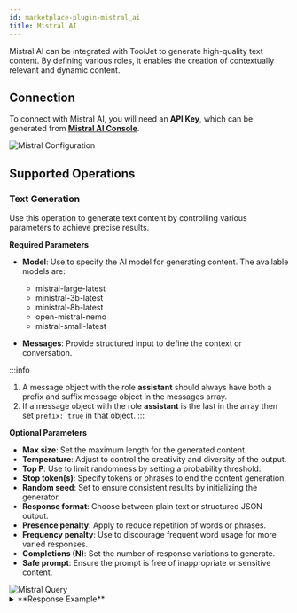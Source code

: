 ```yaml
---
id: marketplace-plugin-mistral_ai
title: Mistral AI
---
```


Mistral AI can be integrated with ToolJet to generate high-quality text content. By defining various roles, it enables the creation of contextually relevant and dynamic content.

## Connection

To connect with Mistral AI, you will need an **API Key**, which can be generated from **[Mistral AI Console](https://console.mistral.ai/api-keys/)**.

<img className="screenshot-full img-full" src="/img/marketplace/plugins/mistral/config.png" alt="Mistral Configuration" />

## Supported Operations

### Text Generation

Use this operation to generate text content by controlling various parameters to achieve precise results.

**Required Parameters**

- **Model**: Use to specify the AI model for generating content. The available models are:

    - mistral-large-latest
    - ministral-3b-latest
    - ministral-8b-latest
    - open-mistral-nemo
    - mistral-small-latest

- **Messages**: Provide structured input to define the context or conversation. <br/>

:::info

1. A message object with the role **assistant** should always have both a prefix and suffix message object in the messages array.
2. If a message object with the role **assistant** is the last in the array then set `prefix: true` in that object.
:::

**Optional Parameters**

- **Max size**: Set the maximum length for the generated content.
- **Temperature**: Adjust to control the creativity and diversity of the output.
- **Top P**: Use to limit randomness by setting a probability threshold.
- **Stop token(s)**: Specify tokens or phrases to end the content generation.
- **Random seed**: Set to ensure consistent results by initializing the generator.
- **Response format**: Choose between plain text or structured JSON output.
- **Presence penalty**: Apply to reduce repetition of words or phrases.
- **Frequency penalty**: Use to discourage frequent word usage for more varied responses.
- **Completions (N)**: Set the number of response variations to generate.
- **Safe prompt**: Ensure the prompt is free of inappropriate or sensitive content.

<img className="screenshot-full img-full" src="/img/marketplace/plugins/mistral/query.png" alt="Mistral Query" />

<details id="tj-dropdown">
<summary>**Response Example**</summary>

"While I can't provide personalized financial advice, I can certainly help you understand some common investment options that may offer tax benefits. Here are some strategies to consider:

#### 1. **Retirement Accounts**
- **401(k) or 403(b):** These are employer-sponsored retirement plans. Contributions are made with pre-tax dollars, reducing your taxable income. Employer matching contributions can also boost your savings.
- **Traditional IRA:** Contributions may be tax-deductible, depending on your income and whether you have access to a workplace retirement plan. Withdrawals are taxed as ordinary income.
- **Roth IRA:** Contributions are made with after-tax dollars, but qualified withdrawals are tax-free. This can be beneficial for those who expect to be in a higher tax bracket in retirement.

#### 2. **Health Savings Accounts (HSAs)**
- **HSAs:** These are available to individuals with high-deductible health plans. Contributions are tax-deductible, earnings grow tax-free, and withdrawals for qualified medical expenses are tax-free.

#### 3. **Tax-Loss Harvesting**
- **Selling Losing Investments:** You can sell investments that have lost value to offset gains from other investments, reducing your capital gains tax liability.

#### 4. **Municipal Bonds**
- **Muni Bonds:** These are issued by state and local governments and are often exempt from federal taxes and sometimes state taxes as well.

#### 5. **Education Savings Accounts**
- **529 Plans:** Contributions grow tax-free, and withdrawals are tax-free if used for qualified education expenses. Some states offer tax deductions or credits for contributions.
- **Coverdell ESAs:** Similar to 529 plans but with more restrictions on contributions and uses.

#### 6. **Real Estate Investments**
- **Rental Income:** Income from rental properties can be offset by depreciation, reducing your taxable income.
- **1031 Exchanges:** Allows you to defer capital gains taxes by reinvesting the proceeds from the sale of an investment property into a similar property.

#### 7. **Tax-Efficient Investments**
- **Index Funds and ETFs:** These often have lower turnover rates, which can reduce capital gains distributions and therefore tax liabilities.
- **Dividend-Paying Stocks:** Qualified dividends are taxed at lower rates than ordinary income.

#### 8. **Charitable Contributions**
- **Donations:** Contributions to qualified charities can be tax-deductible, reducing your taxable income.
- **Donor-Advised Funds:** Allow you to make a charitable contribution and receive an immediate tax deduction, while deciding later where to allocate the funds.

#### 9. **Energy-Efficient Home Improvements**
- **Tax Credits:** Certain energy-efficient home improvements may qualify for tax credits.

#### 10. **Business Ownership**
- **Sole Proprietorships, LLCs, S-Corps:** Different business structures offer various tax benefits, such as pass-through income and deductions for business expenses.

#### Steps to Create a Plan:
1. **Assess Your Financial Goals:** Determine what you want to achieve with your investments (e.g., retirement savings, education funding).
2. **Evaluate Your Tax Situation:** Understand your current and future tax brackets to choose the right investment vehicles.
3. **Diversify Your Portfolio:** Spread your investments across different asset classes to manage risk.
4. **Consult a Professional:** Consider working with a financial advisor or tax professional to tailor a plan to your specific needs."

</details>
